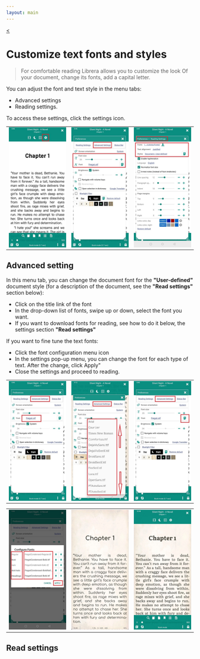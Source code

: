 ```yaml
---
layout: main
---
```

[<](/wiki/faq)

# Customize text fonts and styles

> For comfortable reading Librera allows you to customize the look Of your document, change its fonts, add a capital letter.


You can adjust the font and text style in the menu tabs:
* Advanced settings
* Reading settings.

To access these settings, click the settings icon.


||||
|-|-|-|
|![](1.jpg)|![](2.jpg)|![](3.jpg)|


## Advanced setting


In this menu tab, you can change the document font for the **"User-defined"** document style (for a description of the document, see the **"Read settings"** section below):

* Click on the title link of the font
* In the drop-down list of fonts, swipe up or down, select the font you want. 
* If you want to download fonts for reading, see how to do it below, the settings section **"Read settings"**

If you want to fine tune the text fonts:
* Click the font configuration menu icon
* In the settings pop-up menu, you can change the font for each type of text. After the change, click Apply" 
* Close the settings and proceed to reading.


||||
|-|-|-|
|![](23.jpg)|![](4.jpg)|![](5.jpg)|

||||
|-|-|-|
|![](6.jpg)|![](42.jpg)|![](43.jpg)|


## Read settings

